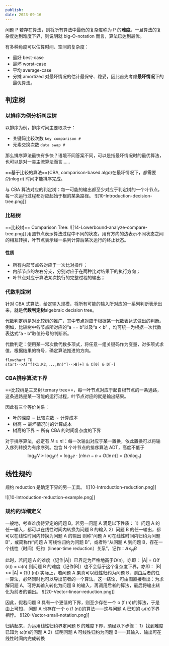 ```yaml
---
publish: 
date: 2023-09-16
---
```

问题 P 若存在算法，则将所有算法中最低的复杂度称为 P 的**难度**。一旦算法的复杂度达到难度下界，则说明就 big-O-notation 而言，算法已达到最优。

有多种角度可以估算时间、空间的复杂度：
- 最好 best-case
- 最坏 worst-case
- 平均 average-case
- 分摊 amortized
对最坏情况的估计最保守、稳妥，因此首先考虑**最坏情况**下的最优算法。

## 判定树
### 以排序为例分析判定树
以排序为例，排序时间主要取决于：
- 关键码比较次数 `key comparison #`
- 元素交换次数 `data swap #`

那么排序算法最快有多快？语境不同答案不同，可以是指最坏情况时的最优算法，也可以是对一类主流算法而言……

==基于比较的算法==(CBA, comparison-based algo)在最坏情况下，都需要 $\Omega (n\log n)$ 时间才能排序完成。

与 CBA 算法对应的判定树：每一可能的输出都至少对应于判定树的一个叶节点，每一次运行过程都对应起始于根的某条路径。
![[10-Introduction-decision-tree.png]]

### 比较树
==比较树== Comparison Tree: 
![[14-Lowerbound-analyze-compare-tree.png]]
用圆节点表示算法过程中不同的状态，用有方向的边表示不同状态之间的相互转换，叶节点表示经一系列计算后某次运行的终止状态。

#### 性质
- 所有内部节点各对应于一次比对操作；
- 内部节点的左右分支，分别对应于在两种比对结果下的执行方向；
- 叶节点对应于算法某次执行的完整过程的输出；

### 代数判定树
针对 CBA 式算法，给定输入规模，将所有可能的输入所对应的一系列判断表示出来，就是**代数判定树**algebraic decision tree。

代数判定树是对比较树的推广，其中节点对应于根据某一代数表达式做出的判断。例如，比较树中各节点所对应的“a == b”以及“a < b” ，均可统一为根据一次代数表达式“a - b”取值符号的判断断。

代数判定：使用某一常次数代数多项式，将任意一组关键码作为变量，对多项式求值，根据结果的符号，确定算法推进的方向。

```mermaid
flowchart TD
start-->A["f(K1,K2,...,Kn)"]-->B[+] & C[0] & D[-]
```

### CBA排序算法下界
==比较树是三叉树 ternary tree==，每一叶节点对应于起自根节点的一条通路，这条通路是某一可能的运行过程，叶节点对应的就是输出结果。

因此有三个等价关系：
- 叶的深度 $\sim$ 比较次数 $\sim$ 计算成本
- 树高 $\sim$ 最坏情况时的计算成本
- 树高的下界 $\sim$ 所有 CBA 的时间复杂度的下界

对于排序算法，必定有 $N\ge n!$：每一次输出对应于某一置换，依此置换可以将输入序列转换为有序序列。包含 N 个叶节点的排序算法 ADT，高度不低于 
$$
\log_{3}N\ge \log_{3}n!=\log_{3}e\cdot[n\ln n-n+O(\ln n)]=\Omega(n\log_{n})
$$

## 线性规约
规约 reduction 是确定下界的另一工具。
![[10-Introduction-reduction.png]]

![[10-Introduction-reduction-example.png]]

### 规约的详细定义
一般地，考查难度待界定的问题 B。若另一问题 A 满足以下性质：
1）问题 A 的任一输入，都可以在线性时间内转换为问题 B 的输入
2）问题 B 的任一输出，都可以在线性时间内转换为问题 A 的输出
则称“问题 A 可在线性时间内归约为问题 B”，或简称作“问题 A 可线性归约为问题 B”，或者称“从问题 A 到问题 B，存在一个线性（时间）归约（linear-time reduction）关系”，记作：$A \le_{N} B$

此时，若问题 A 的难度（记作|A|）已界定为严格地高于Ω(n)，亦即：
|A| = Ω(f (n)) = ω(n)
则问题 B 的难度（记作|B|）也不会低于这个复杂度下界，亦即：
|B| >= |A| = Ω(f (n))
实际上，若问题 A 果真可以线性归约为问题 B，则由后者的任一算法，必然同时也可以导出前者的一个算法。这一结论，可由图直接看出：为求解问题 A，可将其输入转化为问题 B 的输入，再调用后者的算法，最后将输出转化为前者的输出。
![[20-Vector-linear-reduction.png]]

因此，假若问题 B 具有一个更低的下界，则至少存在一个 o (f (n))的算法，于是由上可知， 问题 A 也存在一个 o (f (n))的算法——这与问题 A 已知的 ω(n)下界相悖。
![[20-Vector-small-notation.png]]

归纳起来，为运用线性归约界定问题 B 的难度下界，须经以下步骤：
1）找到难度已知为 ω(n)的问题 A
2）证明问题 A 可线性归约为问题 B——其输入、输出可在线性时间内完成转换

